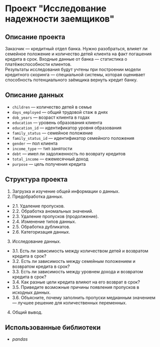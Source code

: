 # Проект "Исследование надежности заемщиков"

## Описание проекта
Заказчик — кредитный отдел банка. Нужно разобраться, влияет ли семейное положение и количество детей клиента на факт погашения кредита в срок. Входные данные от банка — статистика о платёжеспособности клиентов.<br>
Результаты исследования будут учтены при построении модели кредитного скоринга — специальной системы, которая оценивает способность потенциального заёмщика вернуть кредит банку.

## Описание данных
- `children` — количество детей в семье
- `days_employed` — общий трудовой стаж в днях
- `dob_years` — возраст клиента в годах
- `education` — уровень образования клиента
- `education_id` — идентификатор уровня образования
- `family_status` — семейное положение
- `family_status_id` — идентификатор семейного положения
- `gender` — пол клиента
- `income_type` — тип занятости
- `debt` — имел ли задолженность по возврату кредитов
- `total_income` — ежемесячный доход
- `purpose` — цель получения кредита

## Структура проекта
1. Загрузка и изучение общей информации о данных.
2. Предобработка данных.
  - 2.1.  Удаление пропусков.
  - 2.2.  Обработка аномальных значений.
  - 2.3.  Удаление пропусков (продолжение).
  - 2.4.  Изменение типов данных.
  - 2.5.  Обработка дубликатов.
  - 2.6.  Категоризация данных.
3. Исследование данных.
  - 3.1. Есть ли зависимость между количеством детей и возвратом кредита в срок?
  - 3.2. Есть ли зависимость между семейным положением и возвратом кредита в срок?
  - 3.3. Есть ли зависимость между уровнем дохода и возвратом кредита в срок?
  - 3.4. Как разные цели кредита влияют на его возврат в срок?
  - 3.5. Приведите возможные причины появления пропусков в исходных данных.
  - 3.6. Объясните, почему заполнить пропуски медианным значением — лучшее решение для количественных переменных.
4. Общий вывод.

## Использованные библиотеки
- *pandas*
